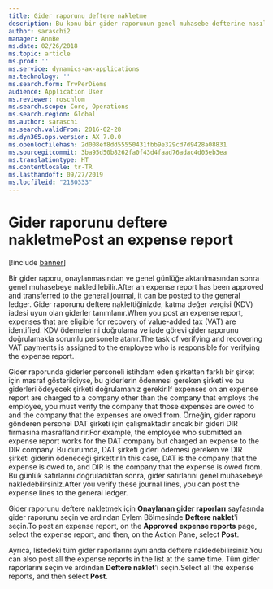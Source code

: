 ```yaml
---
title: Gider raporunu deftere nakletme
description: Bu konu bir gider raporunun genel muhasebe defterine nasıl nakledileceğini açıklar.
author: saraschi2
manager: AnnBe
ms.date: 02/26/2018
ms.topic: article
ms.prod: ''
ms.service: dynamics-ax-applications
ms.technology: ''
ms.search.form: TrvPerDiems
audience: Application User
ms.reviewer: roschlom
ms.search.scope: Core, Operations
ms.search.region: Global
ms.author: saraschi
ms.search.validFrom: 2016-02-28
ms.dyn365.ops.version: AX 7.0.0
ms.openlocfilehash: 2d008ef8dd55550431fbb9e329cd7d9428a08831
ms.sourcegitcommit: 3ba95d50b8262fa0f43d4faad76adac4d05eb3ea
ms.translationtype: HT
ms.contentlocale: tr-TR
ms.lasthandoff: 09/27/2019
ms.locfileid: "2180333"
---
```

# <a name="post-an-expense-report"></a><span data-ttu-id="3fc71-103">Gider raporunu deftere nakletme</span><span class="sxs-lookup"><span data-stu-id="3fc71-103">Post an expense report</span></span>

[!include [banner](../includes/banner.md)]

<span data-ttu-id="3fc71-104">Bir gider raporu, onaylanmasından ve genel günlüğe aktarılmasından sonra genel muhasebeye nakledilebilir.</span><span class="sxs-lookup"><span data-stu-id="3fc71-104">After an expense report has been approved and transferred to the general journal, it can be posted to the general ledger.</span></span> <span data-ttu-id="3fc71-105">Gider raporunu deftere naklettiğinizde, katma değer vergisi (KDV) iadesi uyun olan giderler tanımlanır.</span><span class="sxs-lookup"><span data-stu-id="3fc71-105">When you post an expense report, expenses that are eligible for recovery of value-added tax (VAT) are identified.</span></span> <span data-ttu-id="3fc71-106">KDV ödemelerini doğrulama ve iade görevi gider raporunu doğrulamakla sorumlu personele atanır.</span><span class="sxs-lookup"><span data-stu-id="3fc71-106">The task of verifying and recovering VAT payments is assigned to the employee who is responsible for verifying the expense report.</span></span>

<span data-ttu-id="3fc71-107">Gider raporunda giderler personeli istihdam eden şirketten farklı bir şirket için masraf gösterildiyse, bu giderlerin ödenmesi gereken şirketi ve bu giderleri ödeyecek şirketi doğrulamanız gerekir.</span><span class="sxs-lookup"><span data-stu-id="3fc71-107">If expenses on an expense report are charged to a company other than the company that employs the employee, you must verify the company that those expenses are owed to and the company that the expenses are owed from.</span></span> <span data-ttu-id="3fc71-108">Örneğin, gider raporu gönderen personel DAT şirketi için çalışmaktadır ancak bir gideri DIR firmasına masraflandırır.</span><span class="sxs-lookup"><span data-stu-id="3fc71-108">For example, the employee who submitted an expense report works for the DAT company but charged an expense to the DIR company.</span></span> <span data-ttu-id="3fc71-109">Bu durumda, DAT şirketi gideri ödemesi gereken ve DIR şirketi giderin ödeneceği şirkettir.</span><span class="sxs-lookup"><span data-stu-id="3fc71-109">In this case, DAT is the company that the expense is owed to, and DIR is the company that the expense is owed from.</span></span> <span data-ttu-id="3fc71-110">Bu günlük satırlarını doğruladıktan sonra, gider satırlarını genel muhasebeye nakledebilirsiniz.</span><span class="sxs-lookup"><span data-stu-id="3fc71-110">After you verify these journal lines, you can post the expense lines to the general ledger.</span></span>

<span data-ttu-id="3fc71-111">Gider raporunu deftere nakletmek için **Onaylanan gider raporları** sayfasında gider raporunu seçin ve ardından Eylem Bölmesinde **Deftere naklet**'i seçin.</span><span class="sxs-lookup"><span data-stu-id="3fc71-111">To post an expense report, on the **Approved expense reports** page, select the expense report, and then, on the Action Pane, select **Post**.</span></span>

<span data-ttu-id="3fc71-112">Ayrıca, listedeki tüm gider raporlarını aynı anda deftere nakledebilirsiniz.</span><span class="sxs-lookup"><span data-stu-id="3fc71-112">You can also post all the expense reports in the list at the same time.</span></span> <span data-ttu-id="3fc71-113">Tüm gider raporlarını seçin ve ardından **Deftere naklet**'i seçin.</span><span class="sxs-lookup"><span data-stu-id="3fc71-113">Select all the expense reports, and then select **Post**.</span></span>
